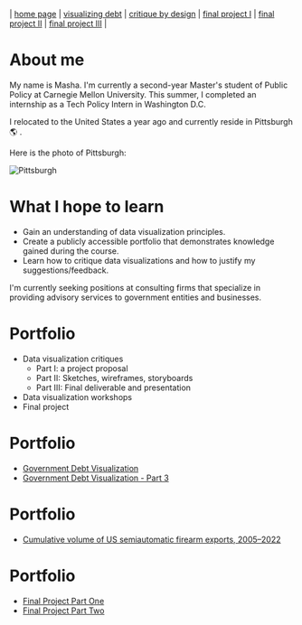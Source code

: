 | [home page](https://mashaandreieva.github.io/My-Portfolio/) | [visualizing debt](visualizing-government-debt) | [critique by design](critique-by-design) | [final project I](final-project-part-one) | [final project II](final-project-part-two) | [final project III](final-project-part-three) |

# About me 
 My name is Masha. I'm currently a second-year Master's student of Public Policy at Carnegie Mellon University. This summer, I completed an internship as a Tech Policy Intern in Washington D.C. 
    
 I relocated to the United States a year ago and currently reside in Pittsburgh :earth_americas: . 

 Here is the photo of Pittsburgh:

![Pittsburgh](https://cdn.britannica.com/74/65574-050-B1A02E0C/Downtown-Pittsburgh-Pennsylvania-Fort-Pitt-Bridge-Monongahela.jpg)

# What I hope to learn
+ Gain an understanding of data visualization principles.
+ Create a publicly accessible portfolio that demonstrates knowledge gained during the course.
+ Learn how to critique data visualizations and how to justify my suggestions/feedback.
  
I'm currently seeking positions at consulting firms that specialize in providing advisory services to government entities and businesses.

# Portfolio
  + Data visualization critiques
    * Part I: a project proposal
    * Part II: Sketches, wireframes, storyboards
    * Part III: Final deliverable and presentation
  + Data visualization workshops
  + Final project

# Portfolio
- [Government Debt Visualization](dataviz.md)
- [Government Debt Visualization - Part 3](dataviz3.md)

# Portfolio
- [Cumulative volume of US semiautomatic firearm exports, 2005–2022](critique-by-design.md)

# Portfolio
- [Final Project Part One](final-project-part-one.md)
- [Final Project Part Two](final-project-part-two.md)
